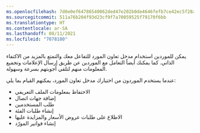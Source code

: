 ```yaml
---
ms.openlocfilehash: 7d0e0ef64786540062ded47e202b0de4646fefb7ce42ec5f28af91fc67dcac58
ms.sourcegitcommit: 511a76b204f93d23cf9f7a70059525f79170f6bb
ms.translationtype: HT
ms.contentlocale: ar-SA
ms.lasthandoff: 08/11/2021
ms.locfileid: "7078180"
---
```

يمكن للموردين استخدام مدخل تعاون المورد للتفاعل معك والتمتع بالمزيد من الاكتفاء الذاتي. كما يمكنك أيضاً التعامل مع الموردين عن طريق إرسال الإعلامات وتجميع المعلومات منهم لتلقي أجوبتهم بسرعة وسهولة.

عندما يستخدم الموردون من اختيارك مدخل تعاون المورد، يمكنهم القيام بما يلي:

- الاحتفاظ بمعلومات الملف التعريفي
- إضافة جهات اتصال
- طلب المستخدمين
- إنشاء طلبات الفئة
- الاطلاع على طلبات عروض الأسعار‬ والمزايدة عليها
- إنشاء فواتير المورّد

